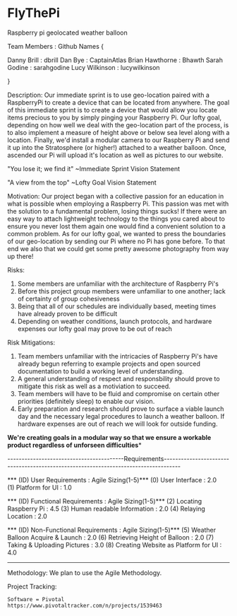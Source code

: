 # FlyThePi
Raspberry pi geolocated weather balloon


Team Members        :   Github Names {

Danny Brill         :     dbrill
Dan Bye             :     CaptainAtlas
Brian Hawthorne     :     Bhawth
Sarah Godine        :     sarahgodine
Lucy Wilkinson      :     lucywilkinson

}

Description: Our immediate sprint is to use geo-location paired with a RaspberryPi to create a device that can be located from anywhere. The goal of this immediate sprint is to create a device that would allow you locate items precious to you by simply pinging your Raspberry Pi. Our lofty goal, depending on how well we deal with the geo-location part of the process, is to also implement a measure of height above or below sea level along with a location. Finally, we'd install a modular camera to our Raspberry Pi and send it up into the Stratosphere (or higher!) attached to a weather balloon. Once, ascended our Pi will upload it's location as well as pictures to our website. 


"You lose it; we find it"
              ~Immediate Sprint Vision Statement

"A view from the top"
              ~Lofty Goal Vision Statement


Motivation: Our project began with a collective passion for an education in what is possible when employing a Raspberry Pi. This passion was met with the solution to a fundamental problem, losing things sucks! If there were an easy way to attach lightweight technology to the things you cared about to ensure you never lost them again one would find a convenient solution to a common problem. As for our lofty goal, we wanted to press the boundaries of our geo-location by sending our Pi where no Pi has gone before. To that end we also that we could get some pretty awesome photography from way up there!

Risks:
  1) Some members are unfamiliar with the architecture of Raspberry Pi's
  2) Before this project group members were unfamiliar to one another; lack of certainty of group cohesiveness
  3) Being that all of our schedules are individually based, meeting times have already proven to be difficult
  4) Depending on weather conditions, launch protocols, and hardware expenses our lofty goal may prove to be out of reach

Risk Mitigations:
  1) Team members unfamiliar with the intricacies of Raspberry Pi's have already begun referring to example projects and open sourced          documentation to build a working level of understanding. 
  2) A general understanding of respect and responsbility should prove to mitigate this risk as well as a motiviation to succeed.
  3) Team members will have to be fluid and compromise on certain other priorities (definitely sleep) to enable our vision. 
  4) Early preparation and research should prove to surface a viable launch day and the necessary legal procedures to launch a weather        balloon. If hardware expenses are out of reach we will look for outside funding. 
  
  ******We're creating goals in a modular way so that we ensure a workable product regardless of unforseen difficulties*******
  
-----------------------------------------Requirements------------------------------------------------------------------------------------

*** (ID)  User Requirements                   :     Agile Sizing(1-5)***
    (0)   User Interface                      :     2.0       
    (1)   Platform for UI                     :     1.0

*** (ID)  Functional Requirements             :     Agile Sizing(1-5)***
    (2)   Locating Raspberry Pi               :     4.5
    (3)   Human readable Information          :     2.0
    (4)   Relaying Location                   :     2.0
    
*** (ID)  Non-Functional Requirements         :     Agile Sizing(1-5)***
    (5)   Weather Balloon Acquire & Launch    :     2.0
    (6)   Retrieving Height of Balloon        :     2.0
    (7)   Taking & Uploading Pictures         :     3.0
    (8)   Creating Website as Platform for UI :     4.0
    
-----------------------------------------------------------------------------------------------------------------------------------------

Methodology: We plan to use the Agile Methodology.

Project Tracking:

    Software = Pivotal
    https://www.pivotaltracker.com/n/projects/1539463

